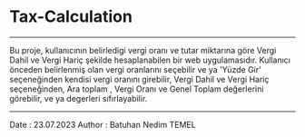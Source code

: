 # Tax-Calculation
*********************************************************************
Bu proje, kullanıcının belirledigi vergi oranı ve tutar miktarına göre Vergi Dahil ve Vergi Hariç şekilde hesaplanabilen bir web uygulamasıdır. Kullanıcı önceden belirlenmiş olan vergi oranlarını seçebilir ve ya 'Yüzde Gir' seçeneğinden kendisi vergi oranını girebilir, Vergi Dahil ve Vergi Hariç seçeneğinden, Ara toplam , Vergi Oranı ve Genel Toplam değerlerini görebilir, ve ya degerleri sıfırlayabilir.

************************************************************************************************
Date : 23.07.2023
Author : Batuhan Nedim TEMEL
